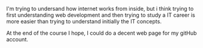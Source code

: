 I'm trying to undersand how internet works from inside, but i think trying to first understanding web development and then trying to study a IT career is more easier
than trying to understand initially the IT concepts.

At the end of the course I hope, I could do a decent web page for my gitHub account.